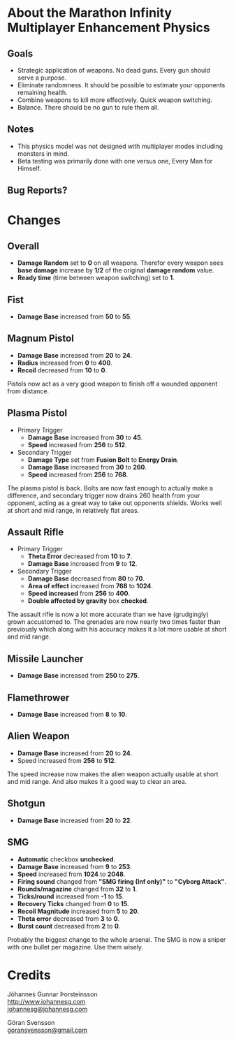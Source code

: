 # About the Marathon Infinity Multiplayer Enhancement Physics

## Goals

- Strategic application of weapons. No dead guns. Every gun should serve a purpose.
- Eliminate randomness. It should be possible to estimate your opponents remaining health.
- Combine weapons to kill more effectively. Quick weapon switching.
- Balance. There should be no gun to rule them all.

## Notes

- This physics model was not designed with multiplayer modes including monsters in mind.
- Beta testing was primarily done with one versus one, Every Man for Himself.

## Bug Reports?


# Changes

## Overall
- **Damage Random** set to **0** on all weapons. Therefor every weapon sees **base damage** increase by **1/2** of the original **damage random** value.
- **Ready time** (time between weapon switching) set to **1**.

## Fist
- **Damage Base** increased from **50** to **55**.

## Magnum Pistol
- **Damage Base** increased from **20** to **24**.
- **Radius** increased from **0** to **400**.
- **Recoil** decreased from **10** to **0**.

Pistols now act as a very good weapon to finish off a wounded opponent from distance.

## Plasma Pistol
- Primary Trigger
	- **Damage Base** increased from **30** to **45**.
	- **Speed** increased from **256** to **512**.
- Secondary Trigger
	- **Damage Type** set from **Fusion Bolt** to **Energy Drain**.
	- **Damage Base** increased from **30** to **260**.
	- **Speed** increased from **256** to **768**.

The plasma pistol is back. Bolts are now fast enough to actually make a difference, and secondary trigger now drains 260 health from your opponent, acting as a great way to take out opponents shields. Works well at short and mid range, in relatively flat areas.

## Assault Rifle
- Primary Trigger
	- **Theta Error** decreased from **10** to **7**.
	- **Damage Base** increased from **9** to **12**.
- Secondary Trigger
	- **Damage Base** decreased from **80** to **70**.
	- **Area of effect** increased from **768** to **1024**.
	- **Speed increased** from **256** to **400**.
	- **Double affected by gravity** box **checked**.
	
The assault rifle is now a lot more accurate than we have (grudgingly) grown accustomed to. The grenades are now nearly two times faster than previously which along with his accuracy makes it a lot more usable at short and mid range.

## Missile Launcher
- **Damage Base** increased from **250** to **275**.

## Flamethrower
- **Damage Base** increased from **8** to **10**.

## Alien Weapon
- **Damage Base** increased from **20** to **24**.
- Speed increased from **256** to **512**.

The speed increase now makes the alien weapon actually usable at short and mid range. And also makes it a good way to clear an area.

## Shotgun
- **Damage Base** increased from **20** to **22**.

## SMG
- **Automatic** checkbox **unchecked**.
- **Damage Base** increased from **9** to **253**.
- **Speed** increased from **1024** to **2048**.
- **Firing sound** changed from **"SMG firing (Inf only)"** to **"Cyborg Attack"**.
- **Rounds/magazine** changed from **32** to **1**.
- **Ticks/round** increased from **-1** to **15**.
- **Recovery Ticks** changed from **0** to **15**.
- **Recoil Magnitude** increased from **5** to **20**.
- **Theta error** decreased from **3** to **0**.
- **Burst count** decreased from **2** to **0**.

Probably the biggest change to the whole arsenal. The SMG is now a sniper with one bullet per magazine. Use them wisely.

# Credits
Jóhannes Gunnar Þorsteinsson  
http://www.johannesg.com  
johannesg@johannesg.com

Göran Svensson  
goransvensson@gmail.com
